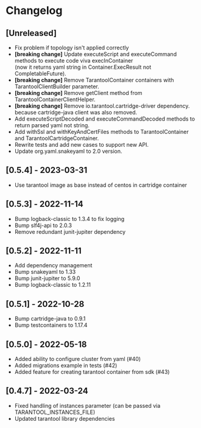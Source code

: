 # Changelog

## [Unreleased]
- Fix problem if topology isn't applied correctly
- **[breaking change]** Update executeScript and executeCommand methods to execute code viva execInContainer  
  (now it returns yaml string in Container.ExecResult not CompletableFuture).
- **[breaking change]** Remove TarantoolContainer containers with TarantoolClientBuilder parameter.
- **[breaking change]** Remove getClient method from TarantoolContainerClientHelper.
- **[breaking change]** Remove io.tarantool.cartridge-driver dependency.
  because cartridge-java client was also removed.
- Add executeScriptDecoded and executeCommandDecoded methods to return parsed yaml not string.
- Add withSsl and withKeyAndCertFiles methods to TarantoolContainer and TarantoolCartridgeContainer.
- Rewrite tests and add new cases to support new API.
- Update org.yaml.snakeyaml to 2.0 version.

## [0.5.4] - 2023-03-31
- Use tarantool image as base instead of centos in cartridge container

## [0.5.3] - 2022-11-14
- Bump logback-classic to 1.3.4 to fix logging
- Bump slf4j-api to 2.0.3
- Remove redundant junit-jupiter dependency

## [0.5.2] - 2022-11-11
- Add dependency management
- Bump snakeyaml to 1.33
- Bump junit-jupiter to 5.9.0
- Bump logback-classic to 1.2.11

## [0.5.1] - 2022-10-28
- Bump cartridge-java to 0.9.1
- Bump testcontainers to 1.17.4

## [0.5.0] - 2022-05-18
- Added ability to configure cluster from yaml (#40)
- Added migrations example in tests (#42)
- Added feature for creating tarantool container from sdk (#43)

## [0.4.7] - 2022-03-24
 - Fixed handling of instances parameter (can be passed via TARANTOOL_INSTANCES_FILE)
 - Updated tarantool library dependencies
